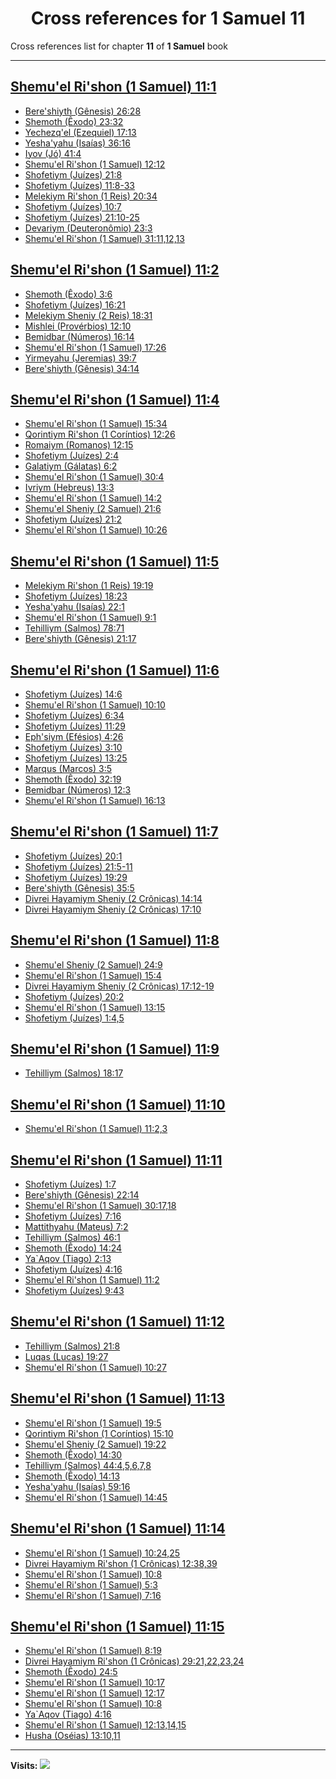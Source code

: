 <div align="center">

# Cross references for **1 Samuel 11**
</div>

Cross references list for chapter **11** of **1 Samuel** book

---

<h2 id="1"><a href="https://bible.ozzuu.com/pt_yah/1Sm/11#1" target="_blank">Shemu'el Ri'shon (1 Samuel) 11:1</a></h2>

- [Bere'shiyth (Gênesis) 26:28](https://bible.ozzuu.com/pt_yah/Gen/26#28)
- [Shemoth (Êxodo) 23:32](https://bible.ozzuu.com/pt_yah/Exo/23#32)
- [Yechezq'el (Ezequiel) 17:13](https://bible.ozzuu.com/pt_yah/Eze/17#13)
- [Yesha'yahu (Isaías) 36:16](https://bible.ozzuu.com/pt_yah/Isa/36#16)
- [Iyov (Jó) 41:4](https://bible.ozzuu.com/pt_yah/Job/41#4)
- [Shemu'el Ri'shon (1 Samuel) 12:12](https://bible.ozzuu.com/pt_yah/1Sm/12#12)
- [Shofetiym (Juízes) 21:8](https://bible.ozzuu.com/pt_yah/Jdg/21#8)
- [Shofetiym (Juízes) 11:8-33](https://bible.ozzuu.com/pt_yah/Jdg/11#8)
- [Melekiym Ri'shon (1 Reis) 20:34](https://bible.ozzuu.com/pt_yah/1Ki/20#34)
- [Shofetiym (Juízes) 10:7](https://bible.ozzuu.com/pt_yah/Jdg/10#7)
- [Shofetiym (Juízes) 21:10-25](https://bible.ozzuu.com/pt_yah/Jdg/21#10)
- [Devariym (Deuteronômio) 23:3](https://bible.ozzuu.com/pt_yah/Deu/23#3)
- [Shemu'el Ri'shon (1 Samuel) 31:11,12,13](https://bible.ozzuu.com/pt_yah/1Sm/31#11)
<h2 id="2"><a href="https://bible.ozzuu.com/pt_yah/1Sm/11#2" target="_blank">Shemu'el Ri'shon (1 Samuel) 11:2</a></h2>

- [Shemoth (Êxodo) 3:6](https://bible.ozzuu.com/pt_yah/Exo/3#6)
- [Shofetiym (Juízes) 16:21](https://bible.ozzuu.com/pt_yah/Jdg/16#21)
- [Melekiym Sheniy (2 Reis) 18:31](https://bible.ozzuu.com/pt_yah/2Ki/18#31)
- [Mishlei (Provérbios) 12:10](https://bible.ozzuu.com/pt_yah/Pro/12#10)
- [Bemidbar (Números) 16:14](https://bible.ozzuu.com/pt_yah/Num/16#14)
- [Shemu'el Ri'shon (1 Samuel) 17:26](https://bible.ozzuu.com/pt_yah/1Sm/17#26)
- [Yirmeyahu (Jeremias) 39:7](https://bible.ozzuu.com/pt_yah/Jer/39#7)
- [Bere'shiyth (Gênesis) 34:14](https://bible.ozzuu.com/pt_yah/Gen/34#14)
<h2 id="4"><a href="https://bible.ozzuu.com/pt_yah/1Sm/11#4" target="_blank">Shemu'el Ri'shon (1 Samuel) 11:4</a></h2>

- [Shemu'el Ri'shon (1 Samuel) 15:34](https://bible.ozzuu.com/pt_yah/1Sm/15#34)
- [Qorintiym Ri'shon (1 Coríntios) 12:26](https://bible.ozzuu.com/pt_yah/1Co/12#26)
- [Romaiym (Romanos) 12:15](https://bible.ozzuu.com/pt_yah/Rom/12#15)
- [Shofetiym (Juízes) 2:4](https://bible.ozzuu.com/pt_yah/Jdg/2#4)
- [Galatiym (Gálatas) 6:2](https://bible.ozzuu.com/pt_yah/Gal/6#2)
- [Shemu'el Ri'shon (1 Samuel) 30:4](https://bible.ozzuu.com/pt_yah/1Sm/30#4)
- [Ivriym (Hebreus) 13:3](https://bible.ozzuu.com/pt_yah/Heb/13#3)
- [Shemu'el Ri'shon (1 Samuel) 14:2](https://bible.ozzuu.com/pt_yah/1Sm/14#2)
- [Shemu'el Sheniy (2 Samuel) 21:6](https://bible.ozzuu.com/pt_yah/2Sm/21#6)
- [Shofetiym (Juízes) 21:2](https://bible.ozzuu.com/pt_yah/Jdg/21#2)
- [Shemu'el Ri'shon (1 Samuel) 10:26](https://bible.ozzuu.com/pt_yah/1Sm/10#26)
<h2 id="5"><a href="https://bible.ozzuu.com/pt_yah/1Sm/11#5" target="_blank">Shemu'el Ri'shon (1 Samuel) 11:5</a></h2>

- [Melekiym Ri'shon (1 Reis) 19:19](https://bible.ozzuu.com/pt_yah/1Ki/19#19)
- [Shofetiym (Juízes) 18:23](https://bible.ozzuu.com/pt_yah/Jdg/18#23)
- [Yesha'yahu (Isaías) 22:1](https://bible.ozzuu.com/pt_yah/Isa/22#1)
- [Shemu'el Ri'shon (1 Samuel) 9:1](https://bible.ozzuu.com/pt_yah/1Sm/9#1)
- [Tehilliym (Salmos) 78:71](https://bible.ozzuu.com/pt_yah/Psa/78#71)
- [Bere'shiyth (Gênesis) 21:17](https://bible.ozzuu.com/pt_yah/Gen/21#17)
<h2 id="6"><a href="https://bible.ozzuu.com/pt_yah/1Sm/11#6" target="_blank">Shemu'el Ri'shon (1 Samuel) 11:6</a></h2>

- [Shofetiym (Juízes) 14:6](https://bible.ozzuu.com/pt_yah/Jdg/14#6)
- [Shemu'el Ri'shon (1 Samuel) 10:10](https://bible.ozzuu.com/pt_yah/1Sm/10#10)
- [Shofetiym (Juízes) 6:34](https://bible.ozzuu.com/pt_yah/Jdg/6#34)
- [Shofetiym (Juízes) 11:29](https://bible.ozzuu.com/pt_yah/Jdg/11#29)
- [Eph'siym (Efésios) 4:26](https://bible.ozzuu.com/pt_yah/Eph/4#26)
- [Shofetiym (Juízes) 3:10](https://bible.ozzuu.com/pt_yah/Jdg/3#10)
- [Shofetiym (Juízes) 13:25](https://bible.ozzuu.com/pt_yah/Jdg/13#25)
- [Marqus (Marcos) 3:5](https://bible.ozzuu.com/pt_yah/Mar/3#5)
- [Shemoth (Êxodo) 32:19](https://bible.ozzuu.com/pt_yah/Exo/32#19)
- [Bemidbar (Números) 12:3](https://bible.ozzuu.com/pt_yah/Num/12#3)
- [Shemu'el Ri'shon (1 Samuel) 16:13](https://bible.ozzuu.com/pt_yah/1Sm/16#13)
<h2 id="7"><a href="https://bible.ozzuu.com/pt_yah/1Sm/11#7" target="_blank">Shemu'el Ri'shon (1 Samuel) 11:7</a></h2>

- [Shofetiym (Juízes) 20:1](https://bible.ozzuu.com/pt_yah/Jdg/20#1)
- [Shofetiym (Juízes) 21:5-11](https://bible.ozzuu.com/pt_yah/Jdg/21#5)
- [Shofetiym (Juízes) 19:29](https://bible.ozzuu.com/pt_yah/Jdg/19#29)
- [Bere'shiyth (Gênesis) 35:5](https://bible.ozzuu.com/pt_yah/Gen/35#5)
- [Divrei Hayamiym Sheniy (2 Crônicas) 14:14](https://bible.ozzuu.com/pt_yah/2Ch/14#14)
- [Divrei Hayamiym Sheniy (2 Crônicas) 17:10](https://bible.ozzuu.com/pt_yah/2Ch/17#10)
<h2 id="8"><a href="https://bible.ozzuu.com/pt_yah/1Sm/11#8" target="_blank">Shemu'el Ri'shon (1 Samuel) 11:8</a></h2>

- [Shemu'el Sheniy (2 Samuel) 24:9](https://bible.ozzuu.com/pt_yah/2Sm/24#9)
- [Shemu'el Ri'shon (1 Samuel) 15:4](https://bible.ozzuu.com/pt_yah/1Sm/15#4)
- [Divrei Hayamiym Sheniy (2 Crônicas) 17:12-19](https://bible.ozzuu.com/pt_yah/2Ch/17#12)
- [Shofetiym (Juízes) 20:2](https://bible.ozzuu.com/pt_yah/Jdg/20#2)
- [Shemu'el Ri'shon (1 Samuel) 13:15](https://bible.ozzuu.com/pt_yah/1Sm/13#15)
- [Shofetiym (Juízes) 1:4,5](https://bible.ozzuu.com/pt_yah/Jdg/1#4)
<h2 id="9"><a href="https://bible.ozzuu.com/pt_yah/1Sm/11#9" target="_blank">Shemu'el Ri'shon (1 Samuel) 11:9</a></h2>

- [Tehilliym (Salmos) 18:17](https://bible.ozzuu.com/pt_yah/Psa/18#17)
<h2 id="10"><a href="https://bible.ozzuu.com/pt_yah/1Sm/11#10" target="_blank">Shemu'el Ri'shon (1 Samuel) 11:10</a></h2>

- [Shemu'el Ri'shon (1 Samuel) 11:2,3](https://bible.ozzuu.com/pt_yah/1Sm/11#2)
<h2 id="11"><a href="https://bible.ozzuu.com/pt_yah/1Sm/11#11" target="_blank">Shemu'el Ri'shon (1 Samuel) 11:11</a></h2>

- [Shofetiym (Juízes) 1:7](https://bible.ozzuu.com/pt_yah/Jdg/1#7)
- [Bere'shiyth (Gênesis) 22:14](https://bible.ozzuu.com/pt_yah/Gen/22#14)
- [Shemu'el Ri'shon (1 Samuel) 30:17,18](https://bible.ozzuu.com/pt_yah/1Sm/30#17)
- [Shofetiym (Juízes) 7:16](https://bible.ozzuu.com/pt_yah/Jdg/7#16)
- [Mattithyahu (Mateus) 7:2](https://bible.ozzuu.com/pt_yah/Mat/7#2)
- [Tehilliym (Salmos) 46:1](https://bible.ozzuu.com/pt_yah/Psa/46#1)
- [Shemoth (Êxodo) 14:24](https://bible.ozzuu.com/pt_yah/Exo/14#24)
- [Ya`Aqov (Tiago) 2:13](https://bible.ozzuu.com/pt_yah/Jam/2#13)
- [Shofetiym (Juízes) 4:16](https://bible.ozzuu.com/pt_yah/Jdg/4#16)
- [Shemu'el Ri'shon (1 Samuel) 11:2](https://bible.ozzuu.com/pt_yah/1Sm/11#2)
- [Shofetiym (Juízes) 9:43](https://bible.ozzuu.com/pt_yah/Jdg/9#43)
<h2 id="12"><a href="https://bible.ozzuu.com/pt_yah/1Sm/11#12" target="_blank">Shemu'el Ri'shon (1 Samuel) 11:12</a></h2>

- [Tehilliym (Salmos) 21:8](https://bible.ozzuu.com/pt_yah/Psa/21#8)
- [Luqas (Lucas) 19:27](https://bible.ozzuu.com/pt_yah/Luk/19#27)
- [Shemu'el Ri'shon (1 Samuel) 10:27](https://bible.ozzuu.com/pt_yah/1Sm/10#27)
<h2 id="13"><a href="https://bible.ozzuu.com/pt_yah/1Sm/11#13" target="_blank">Shemu'el Ri'shon (1 Samuel) 11:13</a></h2>

- [Shemu'el Ri'shon (1 Samuel) 19:5](https://bible.ozzuu.com/pt_yah/1Sm/19#5)
- [Qorintiym Ri'shon (1 Coríntios) 15:10](https://bible.ozzuu.com/pt_yah/1Co/15#10)
- [Shemu'el Sheniy (2 Samuel) 19:22](https://bible.ozzuu.com/pt_yah/2Sm/19#22)
- [Shemoth (Êxodo) 14:30](https://bible.ozzuu.com/pt_yah/Exo/14#30)
- [Tehilliym (Salmos) 44:4,5,6,7,8](https://bible.ozzuu.com/pt_yah/Psa/44#4)
- [Shemoth (Êxodo) 14:13](https://bible.ozzuu.com/pt_yah/Exo/14#13)
- [Yesha'yahu (Isaías) 59:16](https://bible.ozzuu.com/pt_yah/Isa/59#16)
- [Shemu'el Ri'shon (1 Samuel) 14:45](https://bible.ozzuu.com/pt_yah/1Sm/14#45)
<h2 id="14"><a href="https://bible.ozzuu.com/pt_yah/1Sm/11#14" target="_blank">Shemu'el Ri'shon (1 Samuel) 11:14</a></h2>

- [Shemu'el Ri'shon (1 Samuel) 10:24,25](https://bible.ozzuu.com/pt_yah/1Sm/10#24)
- [Divrei Hayamiym Ri'shon (1 Crônicas) 12:38,39](https://bible.ozzuu.com/pt_yah/1Ch/12#38)
- [Shemu'el Ri'shon (1 Samuel) 10:8](https://bible.ozzuu.com/pt_yah/1Sm/10#8)
- [Shemu'el Ri'shon (1 Samuel) 5:3](https://bible.ozzuu.com/pt_yah/1Sm/5#3)
- [Shemu'el Ri'shon (1 Samuel) 7:16](https://bible.ozzuu.com/pt_yah/1Sm/7#16)
<h2 id="15"><a href="https://bible.ozzuu.com/pt_yah/1Sm/11#15" target="_blank">Shemu'el Ri'shon (1 Samuel) 11:15</a></h2>

- [Shemu'el Ri'shon (1 Samuel) 8:19](https://bible.ozzuu.com/pt_yah/1Sm/8#19)
- [Divrei Hayamiym Ri'shon (1 Crônicas) 29:21,22,23,24](https://bible.ozzuu.com/pt_yah/1Ch/29#21)
- [Shemoth (Êxodo) 24:5](https://bible.ozzuu.com/pt_yah/Exo/24#5)
- [Shemu'el Ri'shon (1 Samuel) 10:17](https://bible.ozzuu.com/pt_yah/1Sm/10#17)
- [Shemu'el Ri'shon (1 Samuel) 12:17](https://bible.ozzuu.com/pt_yah/1Sm/12#17)
- [Shemu'el Ri'shon (1 Samuel) 10:8](https://bible.ozzuu.com/pt_yah/1Sm/10#8)
- [Ya`Aqov (Tiago) 4:16](https://bible.ozzuu.com/pt_yah/Jam/4#16)
- [Shemu'el Ri'shon (1 Samuel) 12:13,14,15](https://bible.ozzuu.com/pt_yah/1Sm/12#13)
- [Husha (Oséias) 13:10,11](https://bible.ozzuu.com/pt_yah/Hos/13#10)


---

**Visits:**
![](https://profile-counter.glitch.me/visitCounter_crossrefs11/count.svg)
